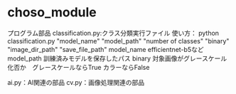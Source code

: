 # choso_module
プログラム部品
classification.py:クラス分類実行ファイル
使い方：
python classification.py "model_name" "model_path" "number of classes" "binary" "image_dir_path" "save_file_path"
model_name efficientnet-b5など
model_path 訓練済みモデルを保存したパス
binary 対象画像がグレースケール化否か　グレースケールならTrue カラーならFalse

ai.py：AI関連の部品
cv.py：画像処理関連の部品
